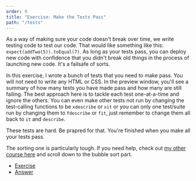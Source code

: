 ```yaml
---
order: 9
title: "Exercise: Make the Tests Pass"
path: "/tests"
---
```


As a way of making sure your code doesn't break over time, we write testing code to test our code. That would like something like this: `expect(addTwo(5)).toEqual(7)`. As long as your tests pass, you can deploy new code with confidence that you didn't break old things in the process of launching new code. It's a failsafe of sorts.

In this exercise, I wrote a bunch of tests that you need to make pass. You will not need to write any HTML or CSS. In the preview window, you'll see a summary of how many tests you have made pass and how many are still failing. The best approach here is to tackle each test one-at-a-time and ignore the others. You can even make other tests not run by changing the test-calling functions to be `xdescribe` or `xit` or you can only one test/suite run by changing them to `fdescribe` or `fit`, just remember to change them all back to `it` and `describe`.

These tests are hard. Be prapred for that. You're finished when you make all your tests pass.

The sorting one is particularly tough. If you need help, check out [my other course here][cs] and scroll down to the bubble sort part.

- [Exercise][exercise]
- [Answer][answer]

[exercise]: https://codepen.io/btholt/pen/QZKxRw?editors=0010
[answer]: https://codepen.io/btholt/pen/xyEajx?editors=0010
[cs]: https://btholt.github.io/four-semesters-of-cs/
